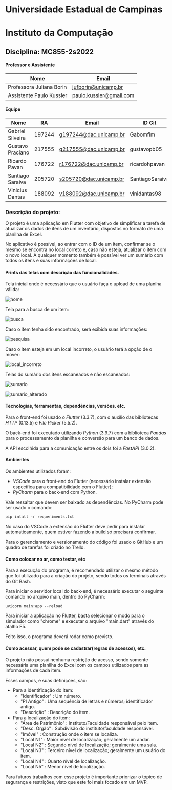 # Universidade Estadual de Campinas
# Instituto da Computação

## Disciplina: MC855-2s2022

#### Professor e Assistente

| Nome                     | Email                   |
| ------------------------ | ------------------------|
| Professora Juliana Borin | jufborin@unicamp.br     |
| Assistente Paulo Kussler | paulo.kussler@gmail.com |


#### Equipe

| Nome             | RA     | Email                  | ID Git          |
| ---------------- | ------ | ---------------------- | --------------- |
| Gabriel Silveira | 197244 | g197244@dac.unicamp.br | Gabomfim        |
| Gustavo Praciano | 217555 | g217555@dac.unicamp.br | gustavopb05     |
| Ricardo Pavan    | 176722 | r176722@dac.unicamp.br | ricardohpavan   |
| Santiago Saraiva | 205720 | s205720@dac.unicamp.br | SantiagoSaraiva |
| Vinicius Dantas  | 188092 | v188092@dac.unicamp.br | vinidantas98    |

### Descrição do projeto:
O projeto é uma aplicação em Flutter com objetivo de simplificar a tarefa de atualizar os dados de itens de um inventário, dispostos no formato de uma planilha de Excel.

No aplicativo é possível, ao entrar com o ID de um item, confirmar se o mesmo se encontra no local correto e, caso não esteja, atualizar o item com o novo local. A qualquer momento também é possível ver um sumário com todos os itens e suas informações de local.

#### Prints das telas com descrição das funcionalidades. 
Tela inicial onde é necessário que o usuário faça o upload de uma planiha válida:

![home](/prints/home.jpeg)

Tela para a busca de um item:

![busca](/prints/busca.jpeg)

Caso o item tenha sido encontrado, será exibida suas informações:

![pesquisa](/prints/pesquisa.jpeg)

Caso o item esteja em um local incorreto, o usuário terá a opção de o mover:

![local_incorreto](/prints/local_incorreto.jpeg)

Telas do sumário dos itens escaneados e não escaneados:

![sumario](/prints/sumario.jpeg)

![sumario_alterado](/prints/sumario_alterado.jpeg)

#### Tecnologias, ferramentas, dependências, versões. etc. 
Para o front-end foi usado o *Flutter* (3.3.7), com o auxílio das bibliotecas *HTTP* (0.13.5) e *File Picker* (5.5.2).

O back-end foi executado utilizando *Python* (3.9.7) com a biblioteca *Pandas* para o processamento da planilha e conversão para um banco de dados.

A API escolhida para a comunicação entre os dois foi a *FastAPI* (3.0.2).

#### Ambientes
Os ambientes utilizados foram:
- *VSCode* para o front-end do Flutter (necessário instalar extensão específica para compatibilidade com o Flutter);
- *PyCharm* para o back-end com Python.

Vale ressaltar que devem ser baixado as dependências. No PyCharm pode ser usado o comando:
```
pip intall -r requeriments.txt
```

No caso do VSCode a extensão do Flutter deve pedir para instalar automaticamente, quem estiver fazendo a build só precisará confirmar.

Para o gerenciamento e versionamento do código foi usado o GitHub e um quadro de tarefas foi criado no Trello.


#### Como colocar no ar, como testar, etc
Para a execução do programa, é recomendado utilizar o mesmo método que foi utilizado para a criação do projeto, sendo todos os terminais através do Git Bash.

Para iniciar o servidor local do back-end, é necessário executar o seguinte comando no arquivo main, dentro do PyCharm:
```
uvicorn main:app --reload
```

Para iniciar a aplicação no Flutter, basta selecionar o modo para o simulador como "chrome" e executar o arquivo "main.dart" através do atalho F5.

Feito isso, o programa deverá rodar como previsto.

#### Como acessar, quem pode se cadastrar(regras de acessos), etc.
O projeto não possui nenhuma restrição de acesso, sendo somente necessária uma planilha do Excel com os campos utilizados para as informações de cada item.

Esses campos, e suas definições, são:
- Para a identificação do item:
	- "Identificador" : Um número.
	- "PI Antigo" : Uma sequência de letras e números; identificador antigo.
	- "Descrição" : Descrição do item.
- Para a localização do item:
	- "Área de Patrimônio" : Instituto/Faculdade responsável pelo item.
	- "Desc. Órgão" : Subdivisão do instituto/faculdade responsável.
	- "Imóvel" : Construção onde o item se localiza.
	- "Local N1" : Maior nível de localização; geralmente um andar.
	- "Local N2" : Segundo nível de localização; geralmente uma sala.
	- "Local N3" : Terceiro nível de localização; geralmente um usuário do item.
	- "Local N4" : Quarto nível de localização.
	- "Local N5" : Menor nível de localização.

Para futuros trabalhos com esse projeto é importante priorizar o tópico de segurança e restrições, visto que este foi mais focado em um MVP. 

